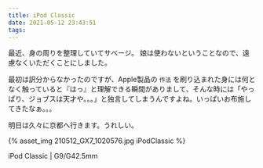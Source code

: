 ```yaml
---
title: iPod Classic
date: 2021-05-12 23:43:51
tags:
---
```


最近、身の周りを整理していてサベージ。
娘は使わないということなので、遠慮なくいただくことにしました。

最初は訳分からなかったのですが、Apple製品の `作法` を刷り込まれた身には何となく触っていると『はっ』と理解できる瞬間がありまして、そんな時には「やっぱり、ジョブスは天才や。。。」と独言してしまうんですよね。いっぱいお布施してきたなぁ。。。

明日は久々に京都へ行きます。うれしい。

{% asset_img 210512_GX7_1020576.jpg iPodClassic %}

iPod Classic | G9/G42.5mm